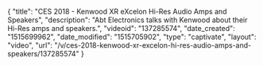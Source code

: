 {
    "title": "CES 2018 - Kenwood XR eXcelon Hi-Res Audio Amps and Speakers",
    "description": "Abt Electronics talks with Kenwood about their Hi-Res amps and speakers.",
    "videoid": "137285574",
    "date_created": "1515699962",
    "date_modified": "1515705902",
    "type": "captivate",
    "layout": "video",
    "url": "\/v\/ces-2018-kenwood-xr-excelon-hi-res-audio-amps-and-speakers\/137285574"
}